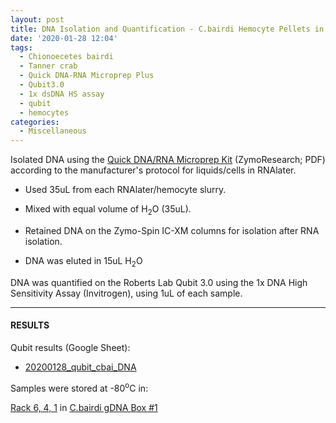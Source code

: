 ```yaml
---
layout: post
title: DNA Isolation and Quantification - C.bairdi Hemocyte Pellets in RNAlater
date: '2020-01-28 12:04'
tags:
  - Chionoecetes bairdi
  - Tanner crab
  - Quick DNA-RNA Microprep Plus
  - Qubit3.0
  - 1x dsDNA HS assay
  - qubit
  - hemocytes
categories:
  - Miscellaneous
---
```

Isolated DNA using the [Quick DNA/RNA Microprep Kit](https://github.com/RobertsLab/resources/blob/master/protocols/Commercial_Protocols/ZymoResearch_quick-dna-rna_microprep_plus_kit_20190411.pdf) (ZymoResearch; PDF) according to the manufacturer's protocol for liquids/cells in RNAlater.

- Used 35uL from each RNAlater/hemocyte slurry.

- Mixed with equal volume of H<sub>2</sub>O (35uL).

- Retained DNA on the Zymo-Spin IC-XM columns for isolation after RNA isolation.

- DNA was eluted in 15uL H<sub>2</sub>O

DNA was quantified on the Roberts Lab Qubit 3.0 using the 1x DNA High Sensitivity Assay (Invitrogen), using 1uL of each sample.

---

#### RESULTS

Qubit results (Google Sheet):

- [20200128_qubit_cbai_DNA]()

Samples were stored at -80<sup>o</sup>C in:

[Rack 6, 4, 1](http://b.link/srlab-80C) in [C.bairdi gDNA Box #1](https://docs.google.com/spreadsheets/d/1D09mPvwDReuUNR36p_BrlrNfev_Ko1F83W4EKdAO6bk/edit?usp=sharing)
